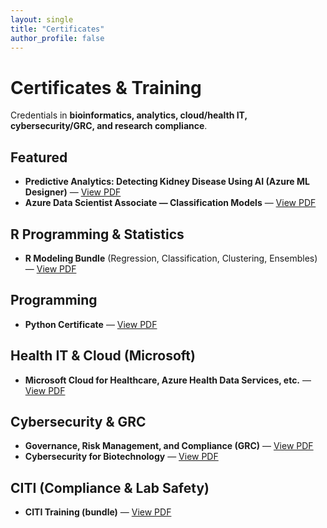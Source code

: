 ```yaml
---
layout: single
title: "Certificates"
author_profile: false
---
```


# Certificates & Training

Credentials in **bioinformatics, analytics, cloud/health IT, cybersecurity/GRC, and research compliance**.

## Featured
- **Predictive Analytics: Detecting Kidney Disease Using AI (Azure ML Designer)** — [View PDF](/assets/docs/Predictive_Analytics_Detecting_Kidney_Disease_Using_AI_(1).pdf)  
- **Azure Data Scientist Associate — Classification Models** — [View PDF](/assets/docs/Azure%20Data%20Scientist%20Associate_%20Machine%20Learning%20Classification%20Models.pdf)

## R Programming & Statistics
- **R Modeling Bundle** (Regression, Classification, Clustering, Ensembles) — [View PDF](/assets/docs/All_R_Courses_pdf.pdf)

## Programming
- **Python Certificate** — [View PDF](/assets/docs/Python_Certificate.pdf)

## Health IT & Cloud (Microsoft)
- **Microsoft Cloud for Healthcare, Azure Health Data Services, etc.** — [View PDF](/assets/docs/Health_IT_Certificates.pdf)

## Cybersecurity & GRC
- **Governance, Risk Management, and Compliance (GRC)** — [View PDF](/assets/docs/Governance,%20Risk%20Management,%20and%20Compliance.pdf)  
- **Cybersecurity for Biotechnology** — [View PDF](/assets/docs/Cybersecurity%20for%20Biotechnology_%20Securing%20Biotech%20Research%20and%20Clinical%20Trials.pdf)

## CITI (Compliance & Lab Safety)
- **CITI Training (bundle)** — [View PDF](/assets/docs/citi_training_certificates.pdf)
